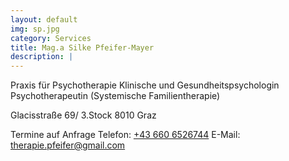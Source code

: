 ```yaml
---
layout: default
img: sp.jpg
category: Services
title: Mag.a Silke Pfeifer-Mayer
description: |
---
```

Praxis für Psychotherapie 
Klinische und Gesundheitspsychologin
Psychotherapeutin (Systemische Familientherapie)

Glacisstraße 69/ 3.Stock
8010 Graz

Termine auf Anfrage
Telefon: <a href="tel: +436606526744">+43 660 6526744</a>
E-Mail: <a href="mailto: therapie.pfeifer@gmail.com">therapie.pfeifer@gmail.com</a>
